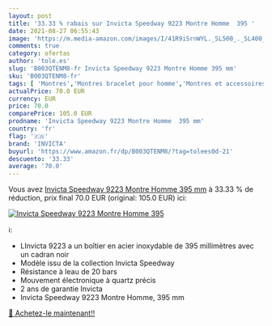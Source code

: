 ```yaml
---
layout: post
title: '33.33 % rabais sur Invicta Speedway 9223 Montre Homme  395 '
date: 2021-08-27 06:55:43
image: 'https://m.media-amazon.com/images/I/41R9iSrnWYL._SL500_._SL400_.jpg'
comments: true
category: ofertas
author: 'tole.es'
slug: 'B003QTENM8-fr Invicta Speedway 9223 Montre Homme 395 mm'
sku: 'B003QTENM8-fr'
tags: [ 'Montres','Montres bracelet pour homme','Montres et accessoires','Montres homme','invicta', ]
actualPrice: 70.0 EUR
currency: EUR
price: 70.0
comparePrice: 105.0 EUR
prodname: 'Invicta Speedway 9223 Montre Homme  395 mm'
country: 'fr'
flag: '🇫🇷'
brand: 'INVICTA'
buyurl: 'https://www.amazon.fr/dp/B003QTENM8/?tag=tolees0d-21'
descuento: '33.33'
average: '70.0'
---
```


Vous avez [Invicta Speedway 9223 Montre Homme  395 mm](https://www.amazon.fr/dp/B003QTENM8/?tag=tolees0d-21)  à  33.33 % de réduction, prix final  70.0 EUR (original: 105.0 EUR) ici:

[![Invicta Speedway 9223 Montre Homme  395 ](https://m.media-amazon.com/images/I/41R9iSrnWYL._SL500_._SL400_.jpg)](https://www.amazon.fr/dp/B003QTENM8/?tag=tolees0d-21)

ℹ️:

- LInvicta 9223 a un boîtier en acier inoxydable de 395 millimètres avec un cadran noir
- Modèle issu de la collection Invicta Speedway
- Résistance à leau de 20 bars
- Mouvement électronique à quartz précis
- 2 ans de garantie Invicta
- Invicta Speedway 9223 Montre Homme, 395 mm

[🛒 Achetez-le maintenant!!](https://www.amazon.fr/dp/B003QTENM8/?tag=tolees0d-21)

